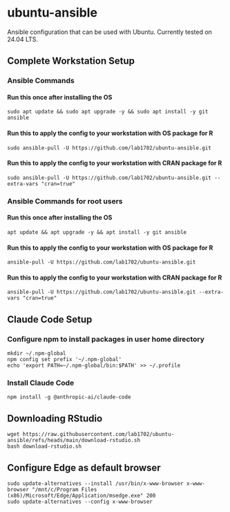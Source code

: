 # ubuntu-ansible

Ansible configuration that can be used with Ubuntu. Currently tested on 24.04 LTS.

## Complete Workstation Setup

### Ansible Commands

#### Run this once after installing the OS

    sudo apt update && sudo apt upgrade -y && sudo apt install -y git ansible

#### Run this to apply the config to your workstation with OS package for R

    sudo ansible-pull -U https://github.com/lab1702/ubuntu-ansible.git

#### Run this to apply the config to your workstation with CRAN package for R

    sudo ansible-pull -U https://github.com/lab1702/ubuntu-ansible.git --extra-vars "cran=true"

### Ansible Commands for root users

#### Run this once after installing the OS

    apt update && apt upgrade -y && apt install -y git ansible

#### Run this to apply the config to your workstation with OS package for R

    ansible-pull -U https://github.com/lab1702/ubuntu-ansible.git

#### Run this to apply the config to your workstation with CRAN package for R

    ansible-pull -U https://github.com/lab1702/ubuntu-ansible.git --extra-vars "cran=true"

## Claude Code Setup

### Configure npm to install packages in user home directory

    mkdir ~/.npm-global
    npm config set prefix '~/.npm-global'
    echo 'export PATH=~/.npm-global/bin:$PATH' >> ~/.profile

### Install Claude Code

    npm install -g @anthropic-ai/claude-code

## Downloading RStudio

    wget https://raw.githubusercontent.com/lab1702/ubuntu-ansible/refs/heads/main/download-rstudio.sh
    bash download-rstudio.sh

## Configure Edge as default browser

    sudo update-alternatives --install /usr/bin/x-www-browser x-www-browser "/mnt/c/Program Files (x86)/Microsoft/Edge/Application/msedge.exe" 200
    sudo update-alternatives --config x-www-browser
